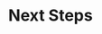 ---
# ================================================================================
#       Edit
# ================================================================================

next_step_guidance: >
   As a next step, try some more advanced examples from the Advanced SoC education kit. You can find it [here](https://github.com/arm-university/Advanced-System-on-Chip-Design-Education-Kit)
# 1-3 sentence recommendation outlining how the reader can generally keep learning about these topics, and a specific explanation of why the next step is being recommended.

recommended_path: "/learning-paths/embedded/advanced_soc/"
# Link to the next learning path being recommended(For example this could be /learning-paths/cloud/mongodb).

# further_reading links to references related to this path. Can be:
    # Manuals for a tool / software mentioned   (type: documentation)
    # Blog about related topics                 (type: blog)
    # General online references                 (type: website) 

further_reading:
    - resource:
        title: Zybo Z7 10 Documentation
        link: https://digilent.com/shop/zybo-z7-zynq-7000-arm-fpga-soc-development-board/
        type: documentation

# ================================================================================
#       FIXED, DO NOT MODIFY
# ================================================================================
weight: 21                  # set to always be larger than the content in this path, and one more than 'review'
title: "Next Steps"         # Always the same
layout: "learningpathall"   # All files under learning paths have this same wrapper
---